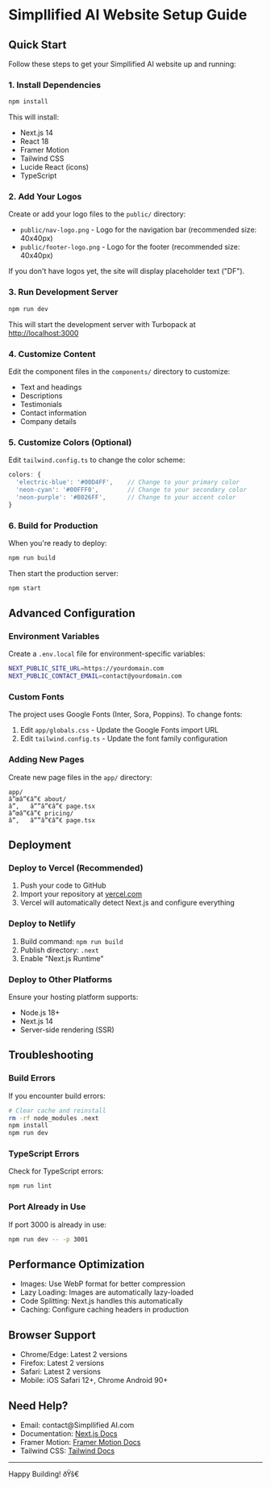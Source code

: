 ﻿# Simpllified AI Website Setup Guide

## Quick Start

Follow these steps to get your Simpllified AI website up and running:

### 1. Install Dependencies

```bash
npm install
```

This will install:
- Next.js 14
- React 18
- Framer Motion
- Tailwind CSS
- Lucide React (icons)
- TypeScript

### 2. Add Your Logos

Create or add your logo files to the `public/` directory:
- `public/nav-logo.png` - Logo for the navigation bar (recommended size: 40x40px)
- `public/footer-logo.png` - Logo for the footer (recommended size: 40x40px)

If you don't have logos yet, the site will display placeholder text ("DF").

### 3. Run Development Server

```bash
npm run dev
```

This will start the development server with Turbopack at [http://localhost:3000](http://localhost:3000)

### 4. Customize Content

Edit the component files in the `components/` directory to customize:
- Text and headings
- Descriptions
- Testimonials
- Contact information
- Company details

### 5. Customize Colors (Optional)

Edit `tailwind.config.ts` to change the color scheme:

```typescript
colors: {
  'electric-blue': '#00D4FF',    // Change to your primary color
  'neon-cyan': '#00FFF0',        // Change to your secondary color
  'neon-purple': '#B026FF',      // Change to your accent color
}
```

### 6. Build for Production

When you're ready to deploy:

```bash
npm run build
```

Then start the production server:

```bash
npm start
```

## Advanced Configuration

### Environment Variables

Create a `.env.local` file for environment-specific variables:

```bash
NEXT_PUBLIC_SITE_URL=https://yourdomain.com
NEXT_PUBLIC_CONTACT_EMAIL=contact@yourdomain.com
```

### Custom Fonts

The project uses Google Fonts (Inter, Sora, Poppins). To change fonts:

1. Edit `app/globals.css` - Update the Google Fonts import URL
2. Edit `tailwind.config.ts` - Update the font family configuration

### Adding New Pages

Create new page files in the `app/` directory:

```
app/
â”œâ”€â”€ about/
â”‚   â””â”€â”€ page.tsx
â”œâ”€â”€ pricing/
â”‚   â””â”€â”€ page.tsx
```

## Deployment

### Deploy to Vercel (Recommended)

1. Push your code to GitHub
2. Import your repository at [vercel.com](https://vercel.com)
3. Vercel will automatically detect Next.js and configure everything

### Deploy to Netlify

1. Build command: `npm run build`
2. Publish directory: `.next`
3. Enable "Next.js Runtime"

### Deploy to Other Platforms

Ensure your hosting platform supports:
- Node.js 18+
- Next.js 14
- Server-side rendering (SSR)

## Troubleshooting

### Build Errors

If you encounter build errors:

```bash
# Clear cache and reinstall
rm -rf node_modules .next
npm install
npm run dev
```

### TypeScript Errors

Check for TypeScript errors:

```bash
npm run lint
```

### Port Already in Use

If port 3000 is already in use:

```bash
npm run dev -- -p 3001
```

## Performance Optimization

- Images: Use WebP format for better compression
- Lazy Loading: Images are automatically lazy-loaded
- Code Splitting: Next.js handles this automatically
- Caching: Configure caching headers in production

## Browser Support

- Chrome/Edge: Latest 2 versions
- Firefox: Latest 2 versions
- Safari: Latest 2 versions
- Mobile: iOS Safari 12+, Chrome Android 90+

## Need Help?

- Email: contact@Simpllified AI.com
- Documentation: [Next.js Docs](https://nextjs.org/docs)
- Framer Motion: [Framer Motion Docs](https://www.framer.com/motion/)
- Tailwind CSS: [Tailwind Docs](https://tailwindcss.com/docs)

---

Happy Building! ðŸš€


